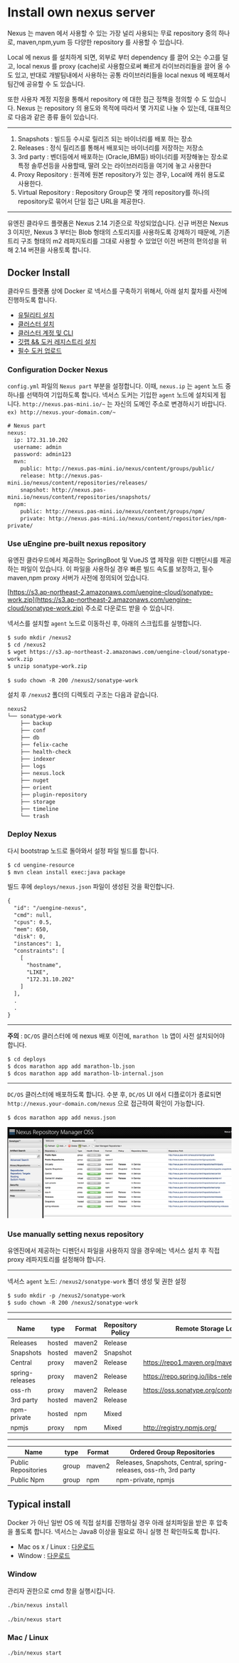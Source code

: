 # Install own nexus server

Nexus 는 maven 에서 사용할 수 있는 가장 널리 사용되는 무료 repository 중의 하나로, maven,npm,yum 등 다양한 repository 를 사용할 수 있습니다.

Local 에 nexus 를 설치하게 되면, 외부로 부터 dependency 를 끌어 오는 수고를 덜고, local nexus 를 proxy (cache)로 사용함으로써 빠르게 라이브러리들을 끌어 올 수 도 있고, 
반대로 개발팀내에서 사용하는 공통 라이브러리들을 local nexus 에 배포해서 팀간에 공유할 수 도 있습니다.

또한 사용자 계정 지정을 통해서 repository 에 대한 접근 정책을 정의할 수 도 있습니다. 
Nexus 는 repository 의 용도와 목적에 따라서 몇 가지로 나눌 수 있는데, 대표적으로 다음과 같은 종류 들이 있습니다.

---
 1. Snapshots : 빌드등 수시로 릴리즈 되는 바이너리를 배포 하는 장소
 2. Releases : 정식 릴리즈를 통해서 배포되는 바이너리를 저장하는 저장소
 3. 3rd party : 벤더등에서 배포하는 (Oracle,IBM등) 바이너리를 저장해놓는 장소로 특정 솔루션등을 사용할때, 딸려 오는 라이브러리등을 여기에 놓고 사용한다
 4. Proxy Repository : 원격에 원본 repository가 있는 경우, Local에 캐쉬 용도로 사용한다.
 5. Virtual Repository : Repository Group은 몇 개의 repository를 하나의 repository로 묶어서 단일 접근 URL을 제공한다.
---
유엔진 클라우드 플랫폼은 Nexus 2.14 기준으로 작성되었습니다. 신규 버젼은 Nexus 3 이지만, Nexus 3 부터는 Blob 형태의 스토리지를 사용하도록 강제하기 때문에, 
기존 트리 구조 형태의 m2 레파지토리를 그대로 사용할 수 있었던 이전 버젼의 편의성을 위해 2.14 버젼을 사용토록 합니다.

## Docker Install

클라우드 플랫폼 상에 Docker 로 넥서스를 구축하기 위해서, 아래 설치 젍차를 사전에 진행하도록 합니다.

- [유틸리티 설치](install-util.md)
- [클러스터 설치](install-cluster.md)
- [클러스터 계정 및 CLI](install-cluster-user.md)
- [깃랩 && 도커 레지스트리 설치](install-gitlab.md)
- [필수 도커 업로드](additional-docker-upload.md)

### Configuration Docker Nexus

`config.yml` 파일의 `Nexus part` 부분을 설정합니다. 이때, `nexus.ip` 는 `agent` 노드 중 하나를 선택하여 기입하도록 합니다. 
넥서스 도커는 기입한 `agent` 노드에 설치되게 됩니다. `http://nexus.pas-mini.io/~` 는 자신의 도메인 주소로 변경하시기 바랍니다. 
`ex) http://nexus.your-domain.com/~`

```
# Nexus part
nexus:
  ip: 172.31.10.202
  username: admin
  password: admin123
  mvn:
    public: http://nexus.pas-mini.io/nexus/content/groups/public/
    release: http://nexus.pas-mini.io/nexus/content/repositories/releases/
    snapshot: http://nexus.pas-mini.io/nexus/content/repositories/snapshots/
  npm:
    public: http://nexus.pas-mini.io/nexus/content/groups/npm/
    private: http://nexus.pas-mini.io/nexus/content/repositories/npm-private/
```


### Use uEngine pre-built nexus repository

유엔진 클라우드에서 제공하는 SpringBoot 및 VueJS 앱 제작을 위한 디펜던시를 제공하는 파일이 있습니다. 이 파일을 사용하실 경우 빠른 빌드 속도를 보장하고, 
필수 maven,npm proxy 서버가 사전에 정의되어 있습니다. 

[https://s3.ap-northeast-2.amazonaws.com/uengine-cloud/sonatype-work.zip](https://s3.ap-northeast-2.amazonaws.com/uengine-cloud/sonatype-work.zip) 
주소로 다운로드 받을 수 있습니다.

넥서스를 설치할 `agent` 노드로 이동하신 후, 아래의 스크립트를 실행합니다.

```
$ sudo mkdir /nexus2
$ cd /nexus2
$ wget https://s3.ap-northeast-2.amazonaws.com/uengine-cloud/sonatype-work.zip
$ unzip sonatype-work.zip

$ sudo chown -R 200 /nexus2/sonatype-work
```

설치 후 `/nexus2` 폴더의 디렉토리 구조는 다음과 같습니다.

```
nexus2
└── sonatype-work
    ├── backup
    ├── conf
    ├── db
    ├── felix-cache
    ├── health-check
    ├── indexer
    ├── logs
    ├── nexus.lock
    ├── nuget
    ├── orient
    ├── plugin-repository
    ├── storage
    ├── timeline
    └── trash
```

### Deploy Nexus

다시 bootstrap 노드로 돌아와서 설정 파일 빌드를 합니다.

```
$ cd uengine-resource
$ mvn clean install exec:java package
```

빌드 후에 `deploys/nexus.json` 파일이 생성된 것을 확인합니다.

```
{
  "id": "/uengine-nexus",
  "cmd": null,
  "cpus": 0.5,
  "mem": 650,
  "disk": 0,
  "instances": 1,
  "constraints": [
    [
      "hostname",
      "LIKE",
      "172.31.10.202"
    ]
  ],
  .
  .
}
```

---
**주의** : `DC/OS` 클러스터에 에 nexus 배포 이전에, `marathon lb` 앱이 사전 설치되어야 합니다.

```
$ cd deploys
$ dcos marathon app add marathon-lb.json
$ dcos marathon app add marathon-lb-internal.json
```  
---

`DC/OS` 클러스터에 배포하도록 합니다. 수분 후, `DC/OS` UI 에서 디플로이가 종료되면 `http://nexus.your-domain.com/nexus` 으로 접근하여 확인이 가능합니다.

```
$ dcos marathon app add nexus.json
```

![](image/nexus.png)  


### Use manually setting nexus repository

유엔진에서 제공하는 디펜던시 파일을 사용하지 않을 경우에는 넥서스 설치 후 직접 proxy 레파지토리를 설정해야 합니다.

---
넥서스 `agent` 노드: `/nexus2/sonatype-work` 폴더 생성 및 권한 설정

```
$ sudo mkdir -p /nexus2/sonatype-work
$ sudo chown -R 200 /nexus2/sonatype-work
```
---
| Name            | type   | Format | Repository Policy | Remote Storage Location                         |
|-----------------|--------|--------|-------------------|-------------------------------------------------|
| Releases        | hosted | maven2 | Release           |                                                 |
| Snapshots       | hosted | maven2 | Snapshot          |                                                 |
| Central         | proxy  | maven2 | Release           | https://repo1.maven.org/maven2/                 |
| spring-releases | proxy  | maven2 | Release           | https://repo.spring.io/libs-release/            |
| oss-rh          | proxy  | maven2 | Release           | https://oss.sonatype.org/content/groups/public/ |
| 3rd party       | hosted | maven2 | Release           |                                                 |
| npm-private     | hosted | npm    | Mixed             |                                                 |
| npmjs           | proxy  | npm    | Mixed             | http://registry.npmjs.org/                      |

---
| Name                | type  | Format | Ordered Group Repositories                                       |
|---------------------|-------|--------|------------------------------------------------------------------|
| Public Repositories | group | maven2 | Releases, Snapshots, Central, spring-releases, oss-rh, 3rd party |
| Public Npm          | group | npm    | npm-private, npmjs                                               |


## Typical install

Docker 가 아닌 일반 OS 에 직접 설치를 진행하실 경우 아래 설치파일을 받은 후 압축을 풀도록 합니다. 넥서스는 Java8 이상을 필요로 하니 실행 전 확인하도록 합니다.

- Mac os x / Linux : [다운로드](https://s3.ap-northeast-2.amazonaws.com/uengine-cloud/nexus-2.14.6-02-bundle.tar.gz)
- Window : [다운로드](https://s3.ap-northeast-2.amazonaws.com/uengine-cloud/nexus-2.14.6-02-bundle.zip)

### Window 

관리자 권한으로 cmd 창을 실행시킵니다.

```
./bin/nexus install

./bin/nexus start
```

### Mac / Linux

```
./bin/nexus start
```

















